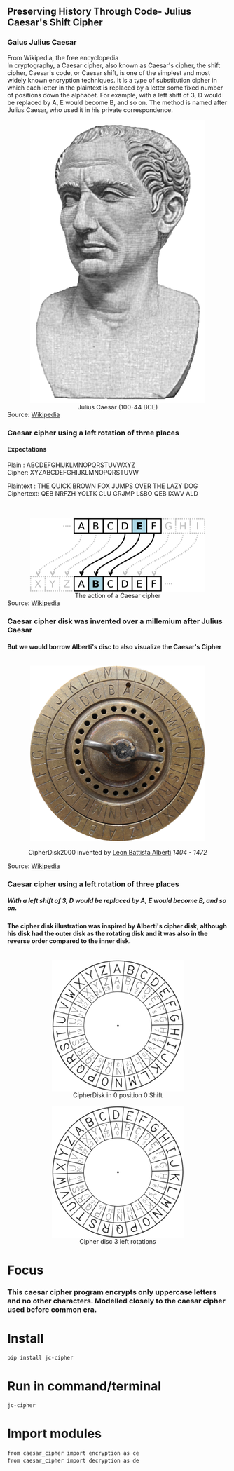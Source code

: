 ## Preserving History Through Code- Julius Caesar's Shift Cipher

### Gaius Julius Caesar
From Wikipedia, the free encyclopedia  
In cryptography, a Caesar cipher, also known as Caesar's cipher, the shift cipher, Caesar's code, or Caesar shift, is one of the simplest and most widely known encryption techniques. It is a type of substitution cipher in which each letter in the plaintext is replaced by a letter some fixed number of positions down the alphabet. For example, with a left shift of 3, D would be replaced by A, E would become B, and so on. The method is named after Julius Caesar, who used it in his private correspondence.

<div align="center">
    <!-- <img src="/images/julius_caesar.png" -->
    <img src="https://raw.githubusercontent.com/statogale/caesar-cipher/main/images/julius_caesar.png"
         width="400"
         align="center"
         margin="100"
         alt="The Caesar cipher is named for Julius Caesar, who used an alphabet where decrypting would shift three letters to the left.." 
         caption="Gaius Julius Caesar"
    />    
    <div align="center">Julius Caesar (100-44 BCE)</div>
</div>
Source: <a href="https://en.wikipedia.org/wiki/File:Bust_of_Julius_Caesar_from_History_of_the_World_(1902).png">Wikipedia</a>


### Caesar cipher using a left rotation of three places
#### Expectations

Plain : ABCDEFGHIJKLMNOPQRSTUVWXYZ <br/>
Cipher: XYZABCDEFGHIJKLMNOPQRSTUVW <br/>

Plaintext : THE QUICK BROWN FOX JUMPS OVER THE LAZY DOG <br/>
Ciphertext: QEB NRFZH YOLTK CLU GRJMP LSBO QEB IXWV ALD <br/>  
<br/>

<div align="center">
    <!-- <img src="/images/caesar_cipher_left_shift_of_3.png" -->
    <img src="https://raw.githubusercontent.com/statogale/caesar-cipher/main/images/caesar_cipher_left_shift_of_3.png"
         width="400"
         align="center"
         margin="100"
         alt="The action of a Caesar cipher is to replace each plaintext letter with a different one a fixed number of places down the alphabet. The cipher illustrated here uses a left shift of three, so that (for example) each occurrence of E in the plaintext becomes B in the ciphertext." 
         caption="The action of a Caesar cipher"
    />    
    <div align="center">The action of a Caesar cipher</div>
</div>
Source: <a href="https://upload.wikimedia.org/wikipedia/commons/thumb/4/4a/Caesar_cipher_left_shift_of_3.svg/220px-Caesar_cipher_left_shift_of_3.svg.png">Wikipedia</a>


### Caesar cipher disk was invented over a millemium after Julius Caesar
#### But we would borrow Alberti's disc to also visualize the Caesar's Cipher

<br />
<div align="center">
    <!-- <img src="/images/alberti_cipher_disk.png"  -->
    <img src="https://raw.githubusercontent.com/statogale/caesar-cipher/main/images/alberti_cipher_disk.png" 
         width="400"
         align="center"
         margin="100"
         alt="CipherDisk2000" 
         caption="Cipher disc for substitution cipher, manufacturer: Linge, Pleidelsheim (Germany)"
    />    
    <div align="center"><br>CipherDisk2000 invented by <a href="https://en.wikipedia.org/wiki/Leon_Battista_Alberti">Leon Battista Alberti</a>&nbsp<i>1404 - 1472</i></div>
</div>
 
Source: <a href="https://upload.wikimedia.org/wikipedia/commons/b/b5/CipherDisk2000.jpg">Wikipedia</a>


### Caesar cipher using a left rotation of three places
##### With a left shift of 3, D would be replaced by A, E would become B, and so on. 
#### The cipher disk illustration was inspired by Alberti's cipher disk, although his disk had the outer disk as the rotating disk and it was also in the reverse order compared to the inner disk.

<div align="center">
    <br>
    <!-- <img src="/images/cipher_disk_shift_0.png" -->
    <img src="https://raw.githubusercontent.com/statogale/caesar-cipher/main/images/cipher_disk_shift_0.png"
         width="300"
         align="center"
         margin="100"
         alt="CipherDisk in 0 position 0 Shift" 
         caption="Cipher disc default position"
    />
    <div align="center">CipherDisk in 0 position 0 Shift</div>
    <br>
    <img src="https://raw.githubusercontent.com/statogale/caesar-cipher/main/images/cipher_disk_shift_3.png"
         width="300"
         align="center"
         margin="100"
         alt="CipherDisk with 3 left rotations or -3 Shift" 
         caption="Cipher disc 3 left rotations"
    />
    <div align="center">Cipher disc 3 left rotations</div>
</div>

# Focus
### This caesar cipher program encrypts only uppercase letters and no other characters. Modelled closely to the caesar cipher used before common era.


# Install
```bash
pip install jc-cipher
``` 

# Run in command/terminal
```bash
jc-cipher
```

# Import modules
```bash
from caesar_cipher import encryption as ce
from caesar_cipher import decryption as de
```